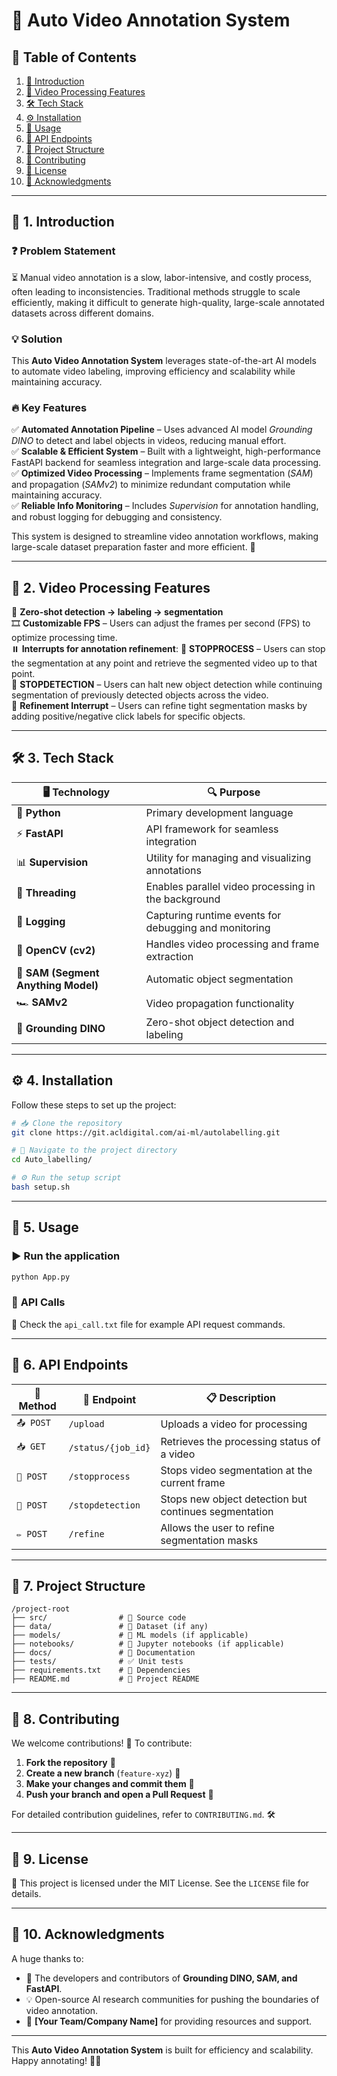 # 🚀 **Auto Video Annotation System**

## 📜 **Table of Contents**
1. [📌 Introduction](#introduction)
2. [🎥 Video Processing Features](#video-processing-features)
3. [🛠️ Tech Stack](#tech-stack)
4. [⚙️ Installation](#installation)
5. [🚀 Usage](#usage)
6. [🔗 API Endpoints](#api-endpoints)
7. [📂 Project Structure](#project-structure)
8. [🤝 Contributing](#contributing)
9. [📜 License](#license)
10. [🙏 Acknowledgments](#acknowledgments)

---

## 📌 **1. Introduction**

### ❓ **Problem Statement**  
⏳ Manual video annotation is a slow, labor-intensive, and costly process, often leading to inconsistencies. Traditional methods struggle to scale efficiently, making it difficult to generate high-quality, large-scale annotated datasets across different domains.

### 💡 **Solution**  
This **Auto Video Annotation System** leverages state-of-the-art AI models to automate video labeling, improving efficiency and scalability while maintaining accuracy.

### 🔥 **Key Features**  
✅ **Automated Annotation Pipeline** – Uses advanced AI model *Grounding DINO* to detect and label objects in videos, reducing manual effort.  
✅ **Scalable & Efficient System** – Built with a lightweight, high-performance FastAPI backend for seamless integration and large-scale data processing.  
✅ **Optimized Video Processing** – Implements frame segmentation (*SAM*) and propagation (*SAMv2*) to minimize redundant computation while maintaining accuracy.  
✅ **Reliable Info Monitoring** – Includes *Supervision* for annotation handling, and robust logging for debugging and consistency.  

This system is designed to streamline video annotation workflows, making large-scale dataset preparation faster and more efficient. 🚀

---

## 🎥 **2. Video Processing Features**

🎯 **Zero-shot detection → labeling → segmentation**  
🎞️ **Customizable FPS** – Users can adjust the frames per second (FPS) to optimize processing time.  
⏸️ **Interrupts for annotation refinement**:
  🔹 **STOPPROCESS** – Users can stop the segmentation at any point and retrieve the segmented video up to that point.  
  🔹 **STOPDETECTION** – Users can halt new object detection while continuing segmentation of previously detected objects across the video.  
  🔹 **Refinement Interrupt** – Users can refine tight segmentation masks by adding positive/negative click labels for specific objects.  

---

## 🛠️ **3. Tech Stack**

| 🖥️ Technology | 🔍 Purpose |
|------------|---------|
| 🐍 **Python** | Primary development language |
| ⚡ **FastAPI** | API framework for seamless integration |
| 📊 **Supervision** | Utility for managing and visualizing annotations |
| 🔄 **Threading** | Enables parallel video processing in the background |
| 📜 **Logging** | Capturing runtime events for debugging and monitoring |
| 🎥 **OpenCV (cv2)** | Handles video processing and frame extraction |
| 🧩 **SAM (Segment Anything Model)** | Automatic object segmentation |
| 🏎️ **SAMv2** | Video propagation functionality |
| 🎯 **Grounding DINO** | Zero-shot object detection and labeling |

---

## ⚙️ **4. Installation**

Follow these steps to set up the project:

```sh
# 📥 Clone the repository
git clone https://git.acldigital.com/ai-ml/autolabelling.git

# 📂 Navigate to the project directory
cd Auto_labelling/

# ⚙️ Run the setup script
bash setup.sh
```

---

## 🚀 **5. Usage**

### ▶️ **Run the application**
```sh
python App.py
```

### 📜 **API Calls**
📄 Check the `api_call.txt` file for example API request commands.

---

## 🔗 **6. API Endpoints**

| 📡 Method | 🔗 Endpoint | 📋 Description |
|--------|---------|-------------|
| `📤 POST` | `/upload` | Uploads a video for processing |
| `📥 GET` | `/status/{job_id}` | Retrieves the processing status of a video |
| `🛑 POST` | `/stopprocess` | Stops video segmentation at the current frame |
| `🛑 POST` | `/stopdetection` | Stops new object detection but continues segmentation |
| `✏️ POST` | `/refine` | Allows the user to refine segmentation masks |

---

## 📂 **7. Project Structure**

```
/project-root
├── src/                # 🚀 Source code
├── data/               # 📂 Dataset (if any)
├── models/             # 🤖 ML models (if applicable)
├── notebooks/          # 📒 Jupyter notebooks (if applicable)
├── docs/               # 📑 Documentation
├── tests/              # ✅ Unit tests
├── requirements.txt    # 📜 Dependencies
├── README.md           # 📝 Project README
```

---

## 🤝 **8. Contributing**

We welcome contributions! 🎉 To contribute:

1. **Fork the repository** 🍴
2. **Create a new branch** (`feature-xyz`) 🌿
3. **Make your changes and commit them** 💾
4. **Push your branch and open a Pull Request** 🔀

For detailed contribution guidelines, refer to `CONTRIBUTING.md`. 🛠️

---

## 📜 **9. License**

📝 This project is licensed under the MIT License. See the `LICENSE` file for details.

---

## 🙏 **10. Acknowledgments**

A huge thanks to:
- 🙌 The developers and contributors of **Grounding DINO, SAM, and FastAPI**.
- 💡 Open-source AI research communities for pushing the boundaries of video annotation.
- 🏢 **[Your Team/Company Name]** for providing resources and support.

---

This **Auto Video Annotation System** is built for efficiency and scalability. Happy annotating! 🎥🚀

